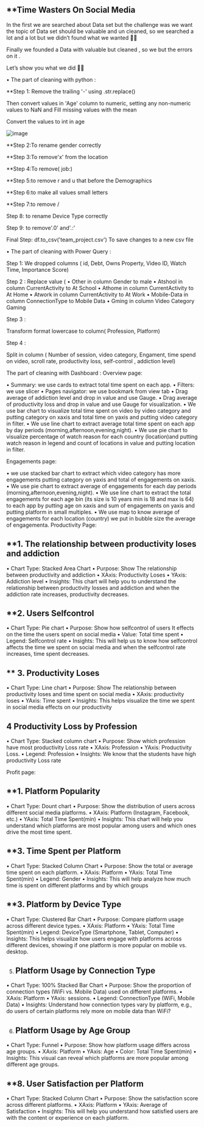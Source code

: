 **Time Wasters On Social Media 
----------------------------------------

In the first we are searched about Data set but the challenge was we want the topic of Data set should be valuable and un cleaned, so we searched a lot and a lot  but we didn’t found what we wanted 🤦‍♂️

Finally we founded a Data with valuable but cleaned , so we but the errors on it .

Let’s show you what we did 🏃‍➡️

•	The part of cleaning with python :

**Step 1: Remove the trailing '-' using .str.replace()

Then convert values in 'Age' column to numeric, setting any non-numeric values to NaN and Fill missing values with the mean
  
Convert the values to int in age
 
![image](https://github.com/user-attachments/assets/d5170783-8f6f-4e59-94ef-4e96c82b2adc)

**Step 2:To rename gender correctly
 





**Step 3:To remove'x' from the location
 

**Step 4:To remove( job:)
 


**Step 5:to remove r and u that before the Demographics
 

**Step 6:to make all values small letters
 




**Step 7:to remove /
 
Step 8: to rename Device Type correctly
 





Step 9: to remove'.0' and'.:'
 
Final Step:
df.to_csv('team_project.csv')
To save changes to a new csv file

•	The part of cleaning with Power Query :

Step 1: 
We dropped columns ( id, Debt, Owns Property, Video ID, Watch Time, Importance Score)

Step 2 : 
Replace value (
•	Other in column Gender to male 
•	Atshool in column CurrentActivity to At School
•	Athome in column CurrentActivity to At Home
•	Atwork in column CurrentActivity to At Work
•	Mobile-Data in column ConnectionType to Mobile Data
•	Gming in column Video Category Gaming


Step 3 :

Transform format lowercase to column( Profession, 
Platform)

Step 4 :

Split in column ( Number of session, video category, Engament, time spend on video, scroll rate, productivity loss, self-control , addiction level)

    
















The part of cleaning with Dashboard : 
Overview page:
 
•	Summary: we use cards to extract total time spent on each app.
•	Filters: we use slicer
•	Pages navigator: we use bookmark from view tab
•	Drag average of addiction level and drop in value and use Gauge.
•	Drag average of productivity loss and drop in value and use Gauge for visualization.
•	We use bar chart to visualize total time spent on video by video category and putting category on xaxis and total time on yaxis and putting video category in filter.
•	We use line chart to extract average total time spent on each app by day periods (morning,afternoon,evening,night).
•	We use pie chart to visualize percentage of watch reason for each country (location)and putting watch reason in legend and count of locations in value and putting location in filter.

Engagements page:







•	we use stacked bar chart to extract which video category has more engagements putting category on yaxis and total of engagements on xaxis.
•	We use pie chart to extract average of engagements for  each day periods (morning,afternoon,evening,night).
•	We use line chart to extract the total engagements for each age bin (its size is 10 years min is 18 and max is 64) to each app by putting age on xaxis and sum of engagements on yaxis and putting platform in small multiples. 
•	We use map to know average of engagements for each location (country) we put in bubble size the average of engagementa.
Productivity Page:

**1. The relationship between productivity loses and addiction
----------------------------------------------------
•	Chart Type: Stacked Area Chart 
•	Purpose: Show The relationship between productivity and addiction
•	XAxis: Productivity Loses
•	YAxis: Addiction level
•	Insights: This chart will help you to understand the relationship between productivity losses and addiction and when the addiction rate increases, productivity decreases.

**2. Users Selfcontrol
---------------------
•	Chart Type: Pie chart
•	Purpose: Show how selfcontrol of users It effects on the time the users spent on social media
•	Value: Total time spent
•	Legend: Selfcontrol rate
•	Insights: This will help us to know how selfcontrol affects the time we spent on social media and when the selfcontrol rate increases, time spent decreases.


** 3. Productivity Loses
--------------------------
•	Chart Type: Line chart
•	Purpose: Show The relationship between productivity loses and time spent on social media
•	XAxis: productivity loses
•	YAxis: Time spent
•	Insights: This helps visualize the time we spent in social media effects on our productivity

 4 Productivity Loss by Profession 
 --------------------------
•	Chart Type: Stacked column chart 
•	Purpose: Show which profession have most productivity Loss rate
•	XAxis: Profession
•	YAxis: Productivity Loss.
•	Legend: Profession
•	Insights: We know that the students have high productivity Loss rate



Profit page:


**1. Platform Popularity
-----------------------
•	Chart Type: Dount chart
•	Purpose: Show the distribution of users across different social media platforms.
•	XAxis: Platform (Instagram, Facebook, etc.)
•	YAxis: Total Time Spent(min)
•	Insights: This chart will help you understand which platforms are most popular among users and which ones drive the most time spent.

**3. Time Spent per Platform
----------------------------
•	Chart Type: Stacked Column Chart
•	Purpose: Show the total or average time spent on each platform.
•	XAxis: Platform
•	YAxis: Total Time Spent(min) 
•	Legend: Gender
•	 Insights: This will help analyze how much time is spent on different platforms and by which groups

**3. Platform by Device Type
   --------------------
•	Chart Type: Clustered Bar Chart
•	Purpose: Compare platform usage across different device types.
•	XAxis: Platform
•	YAxis: Total Time Spent(min)
•	Legend: DeviceType (Smartphone, Tablet, Computer)
•	Insights: This helps visualize how users engage with platforms across different devices, showing if one platform is more popular on mobile vs. desktop.

5. Platform Usage by Connection Type
   ----------------------------
•	Chart Type: 100% Stacked Bar Chart
•	Purpose: Show the proportion of connection types (WiFi vs. Mobile Data) used on different platforms.
•	XAxis: Platform
•	YAxis: sessions.
•	Legend: ConnectionType (WiFi, Mobile Data)
•	Insights: Understand how connection types vary by platform, e.g., do users of certain platforms rely more on mobile data than WiFi?

6. Platform Usage by Age Group
   ----------------------------
•	Chart Type: Funnel
•	Purpose: Show how platform usage differs across age groups.
•	XAxis: Platform
•	YAxis: Age
•	Color: Total Time Spent(min)
•	Insights: This visual can reveal which platforms are more popular among different age groups.

**8. User Satisfaction per Platform
---------------------
•	Chart Type: Stacked Column Chart 
•	Purpose: Show the satisfaction score across different platforms.
•	XAxis: Platform
•	YAxis: Average of Satisfaction
•	Insights: This will help you understand how satisfied users are with the content or experience on each platform.


